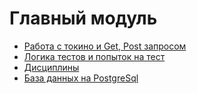 # Главный модуль

- [Работа с токино и Get, Post запросом](https://github.com/t-chakir/KFU/tree/main/IBM-project/main-module/reg)
- [Логика тестов и попыток на тест](https://github.com/t-chakir/KFU/tree/main/IBM-project/main-module/test)
- [Дисциплины](https://github.com/t-chakir/KFU/tree/main/IBM-project/main-module/discipline)
- [База данных на PostgreSql](https://github.com/t-chakir/KFU/tree/main/IBM-project/main-module/database)
